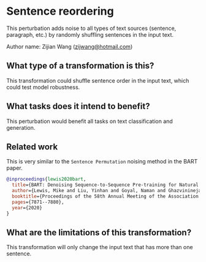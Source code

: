 # Sentence reordering
This perturbation adds noise to all types of text sources (sentence, paragraph, etc.) by randomly shuffling sentences in the input text.

Author name: Zijian Wang (zijwang@hotmail.com)

## What type of a transformation is this?
This transformation could shuffle sentence order in the input text, which could test model robustness. 

## What tasks does it intend to benefit?
This perturbation would benefit all tasks on text classification and generation. 

## Related work

This is very similar to the `Sentence Permutation` noising method in the BART paper. 

```bibtex
@inproceedings{lewis2020bart,
  title={BART: Denoising Sequence-to-Sequence Pre-training for Natural Language Generation, Translation, and Comprehension},
  author={Lewis, Mike and Liu, Yinhan and Goyal, Naman and Ghazvininejad, Marjan and Mohamed, Abdelrahman and Levy, Omer and Stoyanov, Veselin and Zettlemoyer, Luke},
  booktitle={Proceedings of the 58th Annual Meeting of the Association for Computational Linguistics},
  pages={7871--7880},
  year={2020}
}
```


## What are the limitations of this transformation?

This transformation will only change the input text that has more than one sentence.